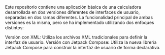 Este repositorio contiene una aplicación básica de una calculadora desarrollada en dos versiones diferentes de interfaces de usuario, separadas en dos ramas diferentes. La funcionalidad principal de ambas versiones es la misma, pero se ha implementado utilizando dos enfoques distintos:

Versión con XML: Utiliza los archivos XML tradicionales para definir la interfaz de usuario.
Versión con Jetpack Compose: Utiliza la nueva librería Jetpack Compose para construir la interfaz de usuario de forma declarativa.
